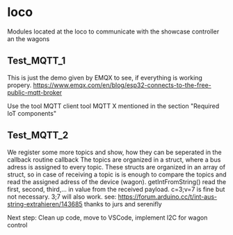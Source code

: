 # loco
Modules located at the loco to communicate with the showcase controller an the wagons


## Test_MQTT_1
This is just the demo given by EMQX to see, if everything is working propery.
https://www.emqx.com/en/blog/esp32-connects-to-the-free-public-mqtt-broker 

Use the tool MQTT client tool MQTT X mentioned in the section "Required IoT components"


## Test_MQTT_2
We register some more topics and show, how they can be seperated in the callback routine callback
The topics are organized in a struct, where a bus adress is assigned to every topic.
These structs are organized in an array of struct, so in case of receiving a topic is is enough
to compare the topics and read the assigned adress of the device (wagon).
getIntFromString() read the first, second, third,... in value from the received payload.
c=3;v=7 is fine  but not necessary.  3;7 will also work.
see: https://forum.arduino.cc/t/int-aus-string-extrahieren/143685   thanks to jurs and serenifly

Next step: Clean up code, move to VSCode, implement I2C for wagon control

